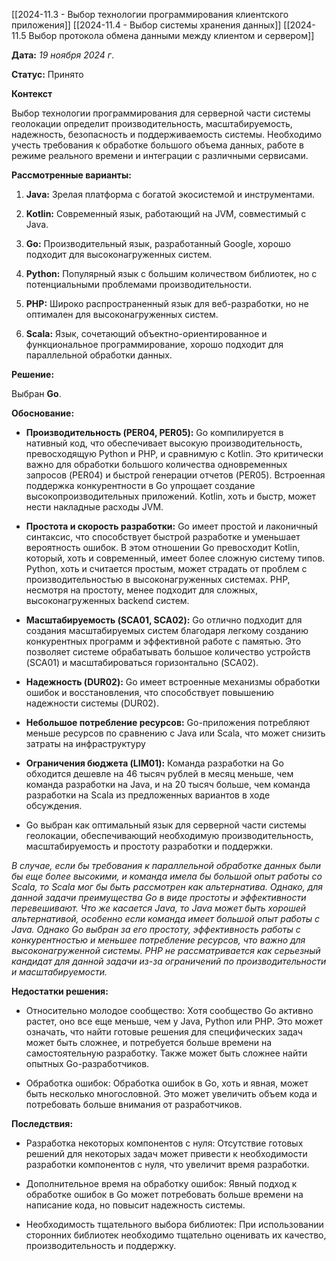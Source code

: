 [[2024-11.3 - Выбор технологии программирования клиентского приложения]]
[[2024-11.4 - Выбор системы хранения данных]]
[[2024-11.5 Выбор протокола обмена данными между клиентом и сервером]]


**Дата:** *19 ноября 2024 г*.

**Статус:** Принято

**Контекст**

Выбор технологии программирования для серверной части системы геолокации определит производительность, масштабируемость, надежность, безопасность и поддерживаемость системы. Необходимо учесть требования к обработке большого объема данных, работе в режиме реального времени и интеграции с различными сервисами.

**Рассмотренные варианты:**

1. **Java:** Зрелая платформа с богатой экосистемой и инструментами.

2. **Kotlin:** Современный язык, работающий на JVM, совместимый с Java.

3. **Go:** Производительный язык, разработанный Google, хорошо подходит для высоконагруженных систем.

4. **Python:** Популярный язык с большим количеством библиотек, но с потенциальными проблемами производительности.

5. **PHP:** Широко распространенный язык для веб-разработки, но не оптимален для высоконагруженных систем.

6. **Scala:** Язык, сочетающий объектно-ориентированное и функциональное программирование, хорошо подходит для параллельной обработки данных.

**Решение:**

Выбран **Go**.

**Обоснование:**

* **Производительность (PER04, PER05):** Go компилируется в нативный код, что обеспечивает высокую производительность, превосходящую Python и PHP, и сравнимую с Kotlin. Это критически важно для обработки большого количества одновременных запросов (PER04) и быстрой генерации отчетов (PER05). Встроенная поддержка конкурентности в Go упрощает создание высокопроизводительных приложений. Kotlin, хоть и быстр, может нести накладные расходы JVM. 

* **Простота и скорость разработки:**  Go имеет простой и лаконичный синтаксис, что способствует быстрой разработке и уменьшает вероятность ошибок. В этом отношении Go превосходит Kotlin, который, хоть и современный, имеет более сложную систему типов. Python, хоть и считается простым, может страдать от проблем с производительностью в высоконагруженных системах. PHP, несмотря на простоту, менее подходит для сложных, высоконагруженных backend систем. 

* **Масштабируемость (SCA01, SCA02):** Go отлично подходит для создания масштабируемых систем благодаря легкому созданию конкурентных программ и эффективной работе с памятью. Это позволяет системе обрабатывать большое количество устройств (SCA01) и масштабироваться горизонтально (SCA02).

* **Надежность (DUR02):** Go имеет встроенные механизмы обработки ошибок и восстановления, что способствует повышению надежности системы (DUR02).

* **Небольшое потребление ресурсов:** Go-приложения потребляют меньше ресурсов по сравнению с Java или Scala, что может снизить затраты на инфраструктуру

* **Ограничения бюджета (LIM01):** Команда разработки на Go обходится дешевле на 46 тысяч рублей в месяц меньше, чем команда разработки на Java, и на 20 тысяч больше, чем команда разработки на Scala из предложенных вариантов в ходе обсуждения. 

* Go выбран как оптимальный язык для серверной части системы геолокации, обеспечивающий необходимую производительность, масштабируемость и простоту разработки и поддержки. 

*В случае, если бы требования к параллельной обработке данных были бы еще более высокими, и команда имела бы большой опыт работы со Scala, то Scala мог бы быть рассмотрен как альтернатива. Однако, для данной задачи преимущества Go в виде простоты и эффективности перевешивают. Что же касается Java, то Java может быть хорошей альтернативой, особенно если команда имеет большой опыт работы с Java. Однако Go выбран за его простоту, эффективность работы с конкурентностью и меньшее потребление ресурсов, что важно для высоконагруженной системы. PHP не рассматривается как серьезный кандидат для данной задачи из-за ограничений по производительности и масштабируемости.*

**Недостатки решения:**

* Относительно молодое сообщество: Хотя сообщество Go активно растет, оно все еще меньше, чем у Java, Python или PHP. Это может означать, что найти готовые решения для специфических задач может быть сложнее, и потребуется больше времени на самостоятельную разработку. Также может быть сложнее найти опытных Go-разработчиков.

* Обработка ошибок: Обработка ошибок в Go, хоть и явная, может быть несколько многословной. Это может увеличить объем кода и потребовать больше внимания от разработчиков.

**Последствия:**

* Разработка некоторых компонентов с нуля: Отсутствие готовых решений для некоторых задач может привести к необходимости разработки компонентов с нуля, что увеличит время разработки.

* Дополнительное время на обработку ошибок: Явный подход к обработке ошибок в Go может потребовать больше времени на написание кода, но повысит надежность системы.

* Необходимость тщательного выбора библиотек: При использовании сторонних библиотек необходимо тщательно оценивать их качество, производительность и поддержку.


